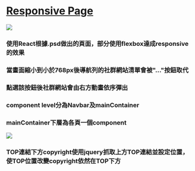 <h1><a href="https://tdtb12.github.io/Layout_RWD/">Responsive Page</a></h1>
<img src="./Demo.gif" />
<h3>使用React根據.psd做出的頁面，部分使用flexbox達成responsive的效果</h3>
<h3>當畫面縮小到小於768px後導航列的社群網站清單會被"..."按鈕取代</h3>
<h3>點選該按鈕後社群網站會由右方動畫依序彈出</h3>
<h3>component level分為Navbar及mainContainer</h3>
<h3>mainContainer下層為各頁一個component</h3>  
<img src="./copyright.gif" />
<h3>TOP連結下方copyright使用jquery抓取上方TOP連結並設定位置，使TOP位置改變copyright依然在TOP下方</h3>
